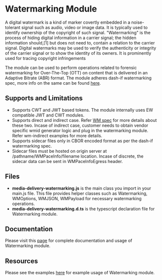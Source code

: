 # Watermarking Module

A digital watermark is a kind of marker covertly embedded in a noise-tolerant signal such as audio, video or image data. It is typically used to identify ownership of the copyright of such signal. "Watermarking" is the process of hiding digital information in a carrier signal; the hidden information should,[1] but does not need to, contain a relation to the carrier signal. Digital watermarks may be used to verify the authenticity or integrity of the carrier signal or to show the identity of its owners. It is prominently used for tracing copyright infringements

The module can be used to perform operations related to forensic watermarking for Over-The-Top (OTT)
on content that is delivered in an Adaptive Bitrate (ABR) format. The module adheres dash-if watermarking spec, more info on the same can be found [here](https://dashif.org/news/watermarking/).

## Supports and Limitations
- Supports CWT and JWT based tokens. The module internally uses EW compatible JWT and CWT modules.
- Supports direct and indirect case. Refer [WM spec](https://dash-industry-forum.github.io/docs/DASH-IF-IOP_OTT-Watermarking.pdf) for more details about these two. Incase of indirect case, customer needs to obtain vendor specific wmid generator logic and plug in the watermarking module. Refer wm-indirect examples for more details.
- Supports sidecar files only in CBOR encoded format as per the dash-if watermarking spec.
- Sidecar files must be hosted on origin server at /pathname/WMPaceInfo/filename location. Incase of discrete, the sidecar data can be sent in WMPaceInfoEgress header.

## Files
* **media-delivery-watermarking.js** is the main class you import in your main.js file. This file provides helper classes such as Watermarking, WMOptions, WMJSON, WMPayload for necessary watermarking operations.
* **media-delivery-watermarking.d.ts** is the typescript declaration file for Watermarking module.

## Documentation
Please visit this [page](https://techdocs.akamai.com/edgeworkers/docs/watermarking) for complete documentation and usage of Watermarking module.

## Resources
Please see the examples [here](../examples/) for example usage of Watermarking module.
